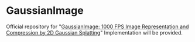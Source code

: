 # GaussianImage
Official repository for "[GaussianImage: 1000 FPS Image Representation and Compression by 2D Gaussian Splatting](https://arxiv.org/abs/2403.08551)"
Implementation will be provided.
